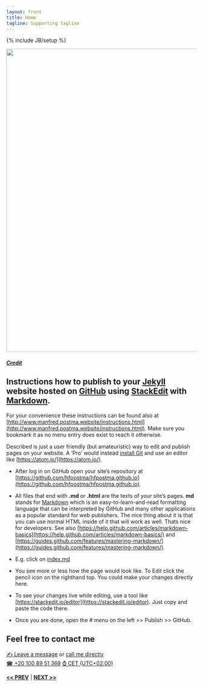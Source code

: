 ```yaml
---
layout: front
title: Home
tagline: Supporting tagline
---
```

{% include JB/setup %}

<a href="https://www.flickr.com/photos/desiitaly/2304874364" title="View photo on Flickr" target="_blank"><img src="https://farm3.staticflickr.com/2372/2304874364_b7ea60191e_o.jpg" style="width: 800px;"></a><br />
<h5><a href="https://www.flickr.com/people/desiitaly/" title="View user on Flickr" target="_blank">Credit</a></h5>

## Instructions how to publish to your [Jekyll](http://jekyllrb.com/) website hosted on [GitHub](https://github.com/) using [StackEdit](https://stackedit.io/) with [Markdown](http://daringfireball.net/projects/markdown/syntax).

For your convenience these instructions can be found also at [http://www.manfred.postma.website/instructions.html](http://www.manfred.postma.website/instructions.html). Make sure you bookmark it as no menu entry does exist to reach it otherwise.

Described is just a user friendly (but amateuristic) way to edit and publish pages on your website. A ‘Pro’ would instead [install Git](https://help.github.com/articles/set-up-git/) and use an editor like [https://atom.io/](https://atom.io/).

*   After log in on GitHub open your site’s repository at [https://github.com/hfpostma/hfpostma.github.io](https://github.com/hfpostma/hfpostma.github.io).
*   All files that end with **.md** or **.html** are the texts of your site’s pages. **md** stands for [Markdown](http://www.google.com/url?q=http%3A%2F%2Fdaringfireball.net%2Fprojects%2Fmarkdown%2Fsyntax&sa=D&sntz=1&usg=AFQjCNEptifCNdy4hoJdAyCKUye3PfRngA) which is an easy-to-learn-and-read formatting language that can be interpreted by GitHub and many other applications as a popular standard for web publishers. The nice thing about it is that you can use normal HTML inside of it that will work as well. Thats nice for developers. See also [https://help.github.com/articles/markdown-basics](https://help.github.com/articles/markdown-basics/) and [https://guides.github.com/features/mastering-markdown/](https://guides.github.com/features/mastering-markdown/).
*   E.g. click on [index.md](https://github.com/hfpostma/hfpostma.github.io/blob/master/index.md)
*   You see more or less how the page would look like. To Edit click the pencil icon on the righthand top. You could make your changes directly here.


*   To see your changes live while editing, use a tool like [https://stackedit.io/editor](https://stackedit.io/editor). Just copy and paste the code there.
*   Once you are done, open the # menu on the left >> Publish >> GitHub.


## Feel free to contact me

<a href="http://www.mousewheel.net/contact" target="_blank" title="My contact form on mousewheel.net"><span class="signs">✍</span> Leave a message</a> or <a href="tel:+201008951369">call me directly<br />
<span class="signs">☎</span> +20 100 89 51 369</a> <a href="https://www.timeanddate.com/worldclock/italy/milan" target="_blank"><span class="signs">⌚</span> CET (UTC+02:00)</a>

<a href="/terms.html#top" title="My Terms"><b><< PREV</b></a> &#124; <a href="/data.html#top" title="Personal info"><b>NEXT >></b></a>
